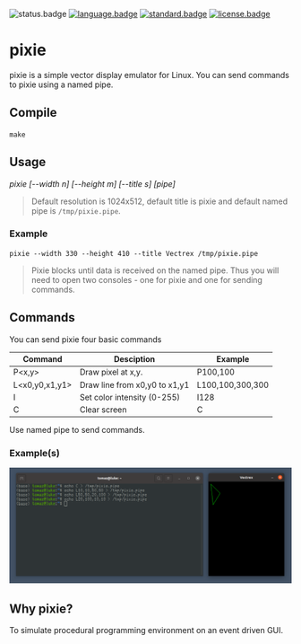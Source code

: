 ![status.badge] [![language.badge]][language.url] [![standard.badge]][standard.url] [![license.badge]][license.url]

# pixie

pixie is a simple vector display emulator for Linux. You can send
commands to pixie using a named pipe. 

## Compile

~~~
make
~~~

## Usage

*pixie [--width n] [--height m] [--title s] [pipe]*

 > Default resolution is 1024x512, default title is pixie
 > and default named pipe is `/tmp/pixie.pipe`.

### Example

~~~
pixie --width 330 --height 410 --title Vectrex /tmp/pixie.pipe
~~~

 > Pixie blocks until data is received on the named pipe. 
 > Thus you will need to open two consoles - one for pixie and
 > one for sending commands.

## Commands 

You can send pixie four basic commands

| Command        | Desciption                    | Example          |
|----------------|-------------------------------|------------------|
| P<x,y>         | Draw pixel at x,y.            | P100,100         |
| L<x0,y0,x1,y1> | Draw line from x0,y0 to x1,y1 | L100,100,300,300 |
| I<n>           | Set color intensity (0-255)   | I128             |
| C              | Clear screen                  | C                |

Use named pipe to send commands. 

### Example(s)

![screenshot](img/pixie.png)

## Why pixie?

To simulate procedural programming environment on an event driven GUI.


[language.url]:   https://en.wikipedia.org/wiki/ANSI_C
[language.badge]: https://img.shields.io/badge/language-C-blue.svg

[standard.url]:   https://en.wikipedia.org/wiki/C89/
[standard.badge]: https://img.shields.io/badge/standard-C89-blue.svg

[license.url]:    https://github.com/tstih/libcpm3-z80/blob/main/LICENSE
[license.badge]:  https://img.shields.io/badge/license-MIT-blue.svg

[status.badge]:  https://img.shields.io/badge/status-stable-green.svg